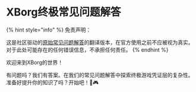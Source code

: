 # XBorg终极常见问题解答

{% hint style="info" %}
免责声明：

这是社区驱动的[原始常见问题解答](https://xborg-1.gitbook.io/faq/)的翻译版本，在官方使用之前不应被视为真实。对于此处可能存在的任何错误信息，不承担任何责任。
{% endhint %}

欢迎来到XBorg的世界！&#x20;

有问题吗？我们有答案。在我们的常见问题解答中探索终极游戏凭证层的复杂性。准备好提升你的知识了吗？开始吧！🚀🎮